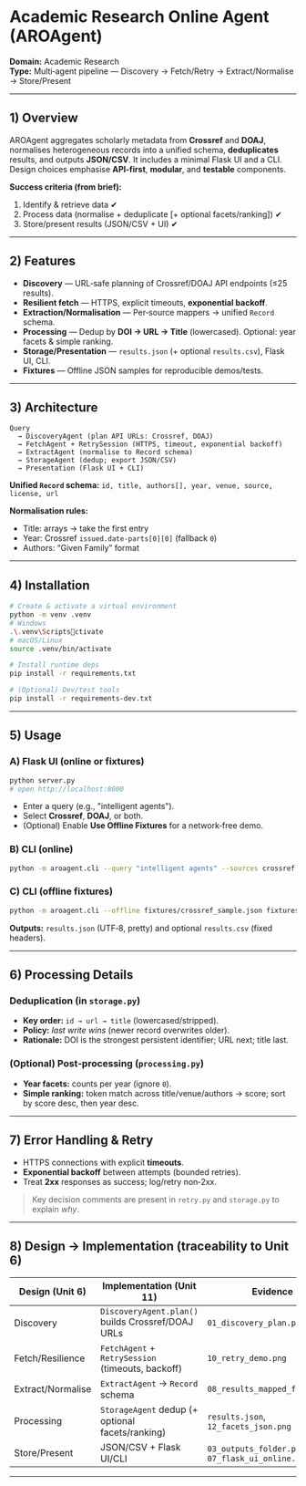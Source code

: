 # Academic Research Online Agent (AROAgent)

**Domain:** Academic Research  
**Type:** Multi‑agent pipeline — Discovery → Fetch/Retry → Extract/Normalise → Store/Present  


---

## 1) Overview

AROAgent aggregates scholarly metadata from **Crossref** and **DOAJ**, normalises heterogeneous records into a unified schema, **deduplicates** results, and outputs **JSON/CSV**. It includes a minimal Flask UI and a CLI. Design choices emphasise **API‑first**, **modular**, and **testable** components.

**Success criteria (from brief):**
1. Identify & retrieve data ✔  
2. Process data (normalise + deduplicate [+ optional facets/ranking]) ✔  
3. Store/present results (JSON/CSV + UI) ✔

---

## 2) Features

- **Discovery** — URL‑safe planning of Crossref/DOAJ API endpoints (≤25 results).  
- **Resilient fetch** — HTTPS, explicit timeouts, **exponential backoff**.  
- **Extraction/Normalisation** — Per‑source mappers → unified `Record` schema.  
- **Processing** — Dedup by **DOI → URL → Title** (lowercased). Optional: year facets & simple ranking.  
- **Storage/Presentation** — `results.json` (+ optional `results.csv`), Flask UI, CLI.  
- **Fixtures** — Offline JSON samples for reproducible demos/tests.

---

## 3) Architecture

```
Query
  → DiscoveryAgent (plan API URLs: Crossref, DOAJ)
  → FetchAgent + RetrySession (HTTPS, timeout, exponential backoff)
  → ExtractAgent (normalise to Record schema)
  → StorageAgent (dedup; export JSON/CSV)
  → Presentation (Flask UI + CLI)
```
**Unified `Record` schema:** `id, title, authors[], year, venue, source, license, url`

**Normalisation rules:**  
- Title: arrays → take the first entry  
- Year: Crossref `issued.date-parts[0][0]` (fallback `0`)  
- Authors: “Given Family” format

---

## 4) Installation

```bash
# Create & activate a virtual environment
python -m venv .venv
# Windows
.\.venv\Scriptsctivate
# macOS/Linux
source .venv/bin/activate

# Install runtime deps
pip install -r requirements.txt

# (Optional) Dev/test tools
pip install -r requirements-dev.txt
```

---

## 5) Usage

### A) Flask UI (online or fixtures)
```bash
python server.py
# open http://localhost:8000
```
- Enter a query (e.g., "intelligent agents").  
- Select **Crossref**, **DOAJ**, or both.  
- (Optional) Enable **Use Offline Fixtures** for a network‑free demo.

### B) CLI (online)
```bash
python -m aroagent.cli --query "intelligent agents" --sources crossref,doaj   --out-json results.json --out-csv results.csv
```

### C) CLI (offline fixtures)
```bash
python -m aroagent.cli --offline fixtures/crossref_sample.json fixtures/doaj_sample.json   --out-json results.json --out-csv results.csv
```

**Outputs:** `results.json` (UTF‑8, pretty) and optional `results.csv` (fixed headers).

---

## 6) Processing Details

### Deduplication (in `storage.py`)
- **Key order:** `id → url → title` (lowercased/stripped).  
- **Policy:** *last write wins* (newer record overwrites older).  
- **Rationale:** DOI is the strongest persistent identifier; URL next; title last.

### (Optional) Post‑processing (`processing.py`)
- **Year facets:** counts per year (ignore `0`).  
- **Simple ranking:** token match across title/venue/authors → score; sort by score desc, then year desc.

---

## 7) Error Handling & Retry
- HTTPS connections with explicit **timeouts**.  
- **Exponential backoff** between attempts (bounded retries).  
- Treat **2xx** responses as success; log/retry non‑2xx.

> Key decision comments are present in `retry.py` and `storage.py` to explain *why*.

---

## 8) Design → Implementation (traceability to Unit 6)
| Design (Unit 6) | Implementation (Unit 11) | Evidence |
|---|---|---|
| Discovery | `DiscoveryAgent.plan()` builds Crossref/DOAJ URLs | `01_discovery_plan.png` |
| Fetch/Resilience | `FetchAgent` + `RetrySession` (timeouts, backoff) | `10_retry_demo.png` |
| Extract/Normalise | `ExtractAgent` → `Record` schema | `08_results_mapped_fields.png` |
| Processing | `StorageAgent` dedup (+ optional facets/ranking) | `results.json`, `12_facets_json.png` |
| Store/Present | JSON/CSV + Flask UI/CLI | `03_outputs_folder.png`, `07_flask_ui_online.png` |

---
